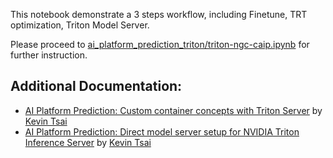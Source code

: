 This notebook demonstrate a 3 steps workflow, including Finetune, TRT optimization, Triton Model Server.

Please proceed to [ai_platform_prediction_triton/triton-ngc-caip.ipynb](https://github.com/NVIDIA/nvidia-gcp-samples/tree/master/ai-platform-samples/bert_on_caip/ai_platform_prediction_triton) for further instruction.

## Additional Documentation:

- [AI Platform Prediction: Custom container concepts with Triton Server](https://cloud.google.com/solutions/ai-platform-prediction-custom-container-concepts) by [Kevin Tsai](https://github.com/merlin1649)
- [AI Platform Prediction: Direct model server setup for NVIDIA Triton Inference Server](https://cloud.google.com/solutions/ai-platform-prediction-direct-model-server-nvidia) by [Kevin Tsai](https://github.com/merlin1649)

